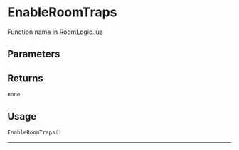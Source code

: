 # EnableRoomTraps
Function name in RoomLogic.lua
## Parameters

## Returns
`none`
## Usage
```lua
EnableRoomTraps()
```
---
